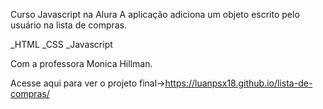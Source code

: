 Curso Javascript na Alura
A aplicação adiciona um objeto escrito pelo usuário na lista de compras.

_HTML
_CSS
_Javascript

Com a professora Monica Hillman.

Acesse aqui para ver o projeto final->https://luanpsx18.github.io/lista-de-compras/